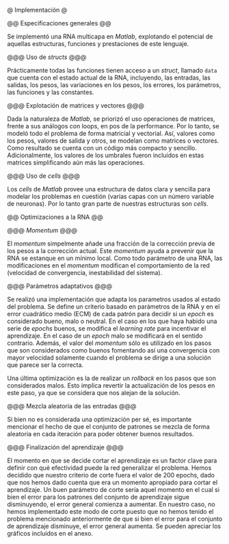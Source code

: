 @ Implementación @

@@ Especificaciones generales @@

Se implementó una RNA multicapa en *Matlab*, explotando el potencial de aquellas
estructuras, funciones y prestaciones de este lenguaje.

@@@ Uso de *structs* @@@

Prácticamente todas las funciones tienen acceso a un *struct*, llamado `data` que
cuenta con el estado actual de la RNA, incluyendo, las entradas, las salidas, los
pesos, las variaciones en los pesos, los errores, los parámetros, las funciones y
las constantes.

@@@ Explotación de matrices y vectores @@@

Dada la naturaleza de *Matlab*, se priorizó el uso operaciones de matrices, frente a
sus análogos con loops, en pos de la performance. Por lo tanto, se modeló todo el
problema de forma matricial y vectorial. Así, valores como los pesos, valores de salida
y otros, se modelan como matrices o vectores. Como resultado se cuenta con un código más
compacto y sencillo. Adicionalmente, los valores de los umbrales fueron incluídos
en estas matrices simplificando aún más las operaciones.

@@@ Uso de *cells* @@@

Los *cells* de *Matlab* provee una estructura de datos clara y sencilla para modelar
los problemas en cuestión (varias capas con un número variable de neuronas). Por lo
tanto gran parte de nuestras estructuras son *cells*.

@@ Optimizaciones a la RNA @@

@@@ *Momentum* @@@

El *momentum* simpelmente añade una fracción de la corrección previa de los pesos a la
corrección actual. Este *momentum* ayuda a prevenir que la RNA se estanque en un mínimo
local. Como todo parámetro de una RNA, las modificaciones en el *momentum* modifican el
comportamiento de la red (velocidad de convergencia, inestabilidad del sistema).

@@@ Parámetros adaptativos @@@

Se realizó una implementación que adapta los parametros usados al estado del problema.
Se define un criterio basado en parámetros de la RNA y en el error cuadrático medio (ECM)
de cada patrón para decidir si un *epoch* es considerado bueno, malo o neutral.
En el caso en los que haya habido una serie de *epochs* buenos, se modifica el
*learning rate* para incentivar el aprendizaje. En el caso de un *epoch* malo se
modificará en el sentido contrario. Además, el valor del *momentum* sólo es utilizado
en los pasos que son considerados como buenos fomentando así una convergencia con mayor
velocidad solamente cuando el problema se dirige a una solución que parece ser la
correcta.

Una última optimización es la de realizar un *rollback* en los pasos que son considerados
malos. Esto implica revertir la actualización de los pesos en este paso, ya que se considera
que nos alejan de la solución.

@@@ Mezcla aleatoria de las entradas @@@

Si bien no es considerada una optimización per sé, es importante mencionar el hecho de que
el conjunto de patrones se mezcla de forma aleatoria en cada iteración para poder obtener
buenos resultados.

@@@ Finalización del aprendizaje @@@

El momento en que se decide cortar el aprendizaje es un factor clave para definir con qué
efectividad puede la red generalizar el problema.
Hemos decidido que nuestro criterio de corte fuera el valor de 200 epochs, dado que nos
hemos dado cuenta que era un momento apropiado para cortar el aprendizaje.
Un buen parámetro de corte sería aquel momento en el cual si bien el error para los patrones
del conjunto de aprendizaje sigue disminuyendo, el error general comienza a aumentar.
En nuestro caso, no hemos implementado este modo de corte puesto que no hemos tenido el problema
mencionado anteriormente de que si bien el error para el conjunto de aprendizaje disminuye,
el error general aumenta.
Se pueden apreciar los gráficos incluídos en el anexo.

